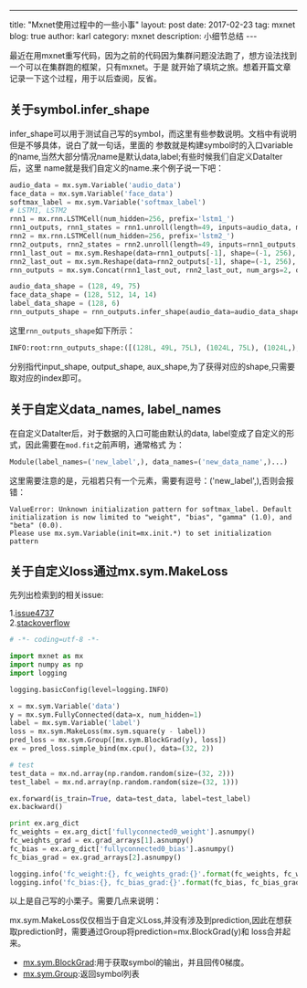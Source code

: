 ---
title: "Mxnet使用过程中的一些小事"
layout: post
date: 2017-02-23
tag: mxnet
blog: true
author: karl
category: mxnet
description: 小细节总结
---  　　

最近在用mxnet重写代码，因为之前的代码因为集群问题没法跑了，想方设法找到一个可以在集群跑的框架，只有mxnet。于是
就开始了填坑之旅。想着开篇文章记录一下这个过程，用于以后查阅，反省。　　

## 关于symbol.infer_shape  

infer_shape可以用于测试自己写的symbol，而这里有些参数说明。文档中有说明但是不够具体，说白了就一句话，里面的
参数就是构建symbol时的入口variable的name,当然大部分情况name是默认data,label;有些时候我们自定义DataIter后，这里
name就是我们自定义的name.来个例子说一下吧：　　

```python
audio_data = mx.sym.Variable('audio_data')
face_data = mx.sym.Variable('face_data')
softmax_label = mx.sym.Variable('softmax_label')
# LSTM1, LSTM2
rnn1 = mx.rnn.LSTMCell(num_hidden=256, prefix='lstm1_')
rnn1_outputs, rnn1_states = rnn1.unroll(length=49, inputs=audio_data, merge_outputs=False)
rnn2 = mx.rnn.LSTMCell(num_hidden=256, prefix='lstm2_')
rnn2_outputs, rnn2_states = rnn2.unroll(length=49, inputs=rnn1_outputs, merge_outputs=False)
rnn1_last_out = mx.sym.Reshape(data=rnn1_outputs[-1], shape=(-1, 256), name='rnn1_last_out_reshape')
rnn2_last_out = mx.sym.Reshape(data=rnn2_outputs[-1], shape=(-1, 256), name='rnn2_last_out_reshape')
rnn_outputs = mx.sym.Concat(rnn1_last_out, rnn2_last_out, num_args=2, dim=1, name='rnn_outputs')

audio_data_shape = (128, 49, 75)
face_data_shape = (128, 512, 14, 14)
label_data_shape = (128, 6)
rnn_outputs_shape = rnn_outputs.infer_shape(audio_data=audio_data_shape)
```

这里`rnn_outputs_shape`如下所示：　　
```python
INFO:root:rnn_outputs_shape:([(128L, 49L, 75L), (1024L, 75L), (1024L,), (1024L, 256L), (1024L,), (1024L, 256L), (1024L,), (1024L, 256L), (1024L,)], [(128L, 512L)], [])
```

分别指代input_shape, output_shape, aux_shape,为了获得对应的shape,只需要取对应的index即可。  

## 关于自定义data_names, label_names  

在自定义DataIter后，对于数据的入口可能由默认的data, label变成了自定义的形式，因此需要在`mod.fit`之前声明，通常格式
为：　　
```python
Module(label_names=('new_label',), data_names=('new_data_name',)...)
```

这里需要注意的是，元祖若只有一个元素，需要有逗号：('new_label',),否则会报错：　　

```
ValueError: Unknown initialization pattern for softmax_label. Default initialization is now limited to "weight", "bias", "gamma" (1.0), and "beta" (0.0).
Please use mx.sym.Variable(init=mx.init.*) to set initialization pattern
```

## 关于自定义loss通过mx.sym.MakeLoss  

先列出检索到的相关issue:  

1.[issue4737](https://github.com/dmlc/mxnet/issues/4737)  
2.[stackoverflow](http://stackoverflow.com/questions/42304820/how-to-weight-observations-in-mxnet/42323339#42323339)

```python
# -*- coding=utf-8 -*-

import mxnet as mx
import numpy as np
import logging

logging.basicConfig(level=logging.INFO)

x = mx.sym.Variable('data')
y = mx.sym.FullyConnected(data=x, num_hidden=1)
label = mx.sym.Variable('label')
loss = mx.sym.MakeLoss(mx.sym.square(y - label))
pred_loss = mx.sym.Group([mx.sym.BlockGrad(y), loss])
ex = pred_loss.simple_bind(mx.cpu(), data=(32, 2))

# test
test_data = mx.nd.array(np.random.random(size=(32, 2)))
test_label = mx.nd.array(np.random.random(size=(32, 1)))

ex.forward(is_train=True, data=test_data, label=test_label)
ex.backward()

print ex.arg_dict
fc_weights = ex.arg_dict['fullyconnected0_weight'].asnumpy()
fc_weights_grad = ex.grad_arrays[1].asnumpy()
fc_bias = ex.arg_dict['fullyconnected0_bias'].asnumpy()
fc_bias_grad = ex.grad_arrays[2].asnumpy()

logging.info('fc_weight:{}, fc_weights_grad:{}'.format(fc_weights, fc_weights_grad))
logging.info('fc_bias:{}, fc_bias_grad:{}'.format(fc_bias, fc_bias_grad))
```

以上是自己写的小栗子。需要几点来说明：

mx.sym.MakeLoss仅仅相当于自定义Loss,并没有涉及到prediction,因此在想获取prediction时，需要通过Group将prediction=mx.BlockGrad(y)和
loss合并起来。

* [mx.sym.BlockGrad](http://mxnet.io/api/python/symbol.html#mxnet.symbol.BlockGrad):用于获取symbol的输出，并且回传0梯度。　　
* [mx.sym.Group](http://mxnet.io/api/python/symbol.html#mxnet.symbol.Group):返回symbol列表
